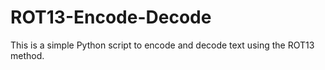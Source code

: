 # ROT13-Encode-Decode
This is a simple Python script to encode and decode text using the ROT13 method.
